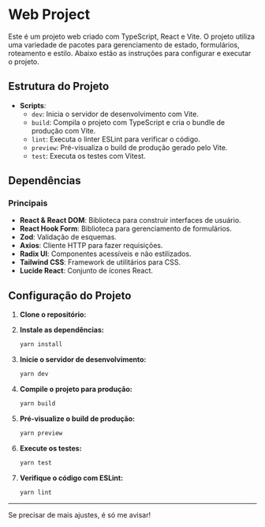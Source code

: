 # Web Project

Este é um projeto web criado com TypeScript, React e Vite. O projeto utiliza uma variedade de pacotes para gerenciamento de estado, formulários, roteamento e estilo. Abaixo estão as instruções para configurar e executar o projeto.

## Estrutura do Projeto

- **Scripts**:
  - `dev`: Inicia o servidor de desenvolvimento com Vite.
  - `build`: Compila o projeto com TypeScript e cria o bundle de produção com Vite.
  - `lint`: Executa o linter ESLint para verificar o código.
  - `preview`: Pré-visualiza o build de produção gerado pelo Vite.
  - `test`: Executa os testes com Vitest.

## Dependências

### Principais

- **React & React DOM**: Biblioteca para construir interfaces de usuário.
- **React Hook Form**: Biblioteca para gerenciamento de formulários.
- **Zod**: Validação de esquemas.
- **Axios**: Cliente HTTP para fazer requisições.
- **Radix UI**: Componentes acessíveis e não estilizados.
- **Tailwind CSS**: Framework de utilitários para CSS.
- **Lucide React**: Conjunto de ícones React.

## Configuração do Projeto

1. **Clone o repositório:**
2. **Instale as dependências:**

   ```bash
   yarn install
   ```

3. **Inicie o servidor de desenvolvimento:**

   ```bash
   yarn dev
   ```

4. **Compile o projeto para produção:**

   ```bash
   yarn build
   ```

5. **Pré-visualize o build de produção:**

   ```bash
   yarn preview
   ```

6. **Execute os testes:**

   ```bash
   yarn test
   ```

7. **Verifique o código com ESLint:**

   ```bash
   yarn lint
   ```

---

Se precisar de mais ajustes, é só me avisar!
